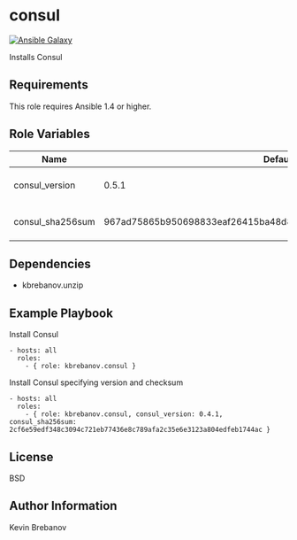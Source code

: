 consul
=======

[![Ansible Galaxy](https://img.shields.io/badge/galaxy-kbrebanov.consul-660198.svg)](https://galaxy.ansible.com/list#/roles/3300)

Installs Consul

Requirements
------------

This role requires Ansible 1.4 or higher.

Role Variables
--------------

| Name             | Default                                                          | Description                  |
|------------------|------------------------------------------------------------------|------------------------------|
| consul_version   | 0.5.1                                                            | Version of Consul to install |
| consul_sha256sum | 967ad75865b950698833eaf26415ba48d8a22befb5d4e8c77630ad70f251b100 | SHA 256 checksum of package  |

Dependencies
------------

- kbrebanov.unzip

Example Playbook
----------------

Install Consul
```
- hosts: all
  roles:
    - { role: kbrebanov.consul }
```

Install Consul specifying version and checksum
```
- hosts: all
  roles:
    - { role: kbrebanov.consul, consul_version: 0.4.1, consul_sha256sum: 2cf6e59edf348c3094c721eb77436e8c789afa2c35e6e3123a804edfeb1744ac }
```

License
-------

BSD

Author Information
------------------

Kevin Brebanov
